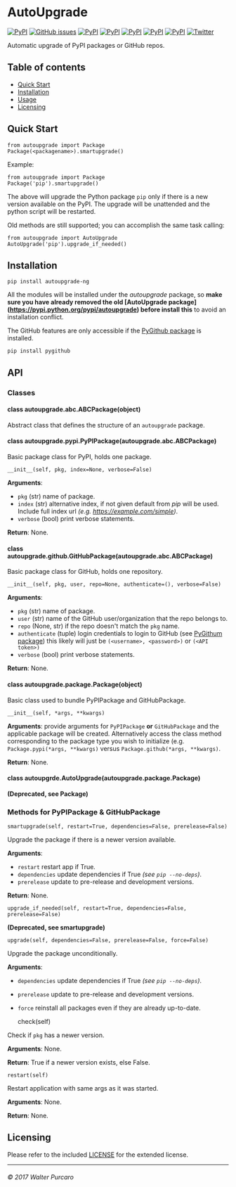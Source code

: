 # AutoUpgrade
[![PyPI](https://img.shields.io/pypi/v/autoupgrade-ng.svg)](https://pypi.python.org/pypi/autoupgrade-ng)
[![GitHub issues](https://img.shields.io/github/issues/vuolter/autoupgrade.svg)](https://github.com/vuolter/autoupgrade/issues)
[![PyPI](https://img.shields.io/pypi/dm/autoupgrade-ng.svg)](https://pypi.python.org/pypi/autoupgrade-ng)
[![PyPI](https://img.shields.io/pypi/l/autoupgrade-ng.svg)](https://pypi.python.org/pypi/autoupgrade-ng)
[![PyPI](https://img.shields.io/pypi/format/autoupgrade-ng.svg)](https://pypi.python.org/pypi/autoupgrade-ng)
[![PyPI](https://img.shields.io/pypi/pyversions/autoupgrade-ng.svg)](https://pypi.python.org/pypi/autoupgrade-ng)
[![PyPI](https://img.shields.io/pypi/status/autoupgrade-ng.svg)](https://pypi.python.org/pypi/autoupgrade-ng)
[![Twitter](https://img.shields.io/twitter/url/https/twitter.com/WalterPurcaro.svg?style=social)](https://twitter.com/intent/tweet?text=Wow:&url=%5Bobject%20Object%5D)

Automatic upgrade of PyPI packages or GitHub repos.


## Table of contents

- [Quick Start](#quick-start)
- [Installation](#installation)
- [Usage](#usage)
- [Licensing](#licensing)


## Quick Start

    from autoupgrade import Package
    Package(<packagename>).smartupgrade()

Example:

    from autoupgrade import Package
    Package('pip').smartupgrade()

The above will upgrade the Python package `pip` only if there is a new version
available on the PyPI.
The upgrade will be unattended and the python script will be restarted.

Old methods are still supported; you can accomplish the same task calling:

    from autoupgrade import AutoUpgrade
    AutoUpgrade('pip').upgrade_if_needed()


## Installation

    pip install autoupgrade-ng

All the modules will be installed under the _autoupgrade_ package, so **make
sure you have already removed the old [AutoUpgrade package]
(https://pypi.python.org/pypi/autoupgrade) before install this** to avoid an
installation conflict.

The GitHub features are only accessible if the
[PyGithub package](https://github.com/PyGithub/PyGithub) is installed.

    pip install pygithub


## API

### Classes

#### class autoupgrade.abc.ABCPackage(object)

Abstract class that defines the structure of an `autoupgrade` package.

#### class autoupgrade.pypi.PyPIPackage(autoupgrade.abc.ABCPackage)

Basic package class for PyPI, holds one package.

    __init__(self, pkg, index=None, verbose=False)

**Arguments**:

- `pkg` (str) name of package.
- `index` (str) alternative index, if not given default from *pip* will be used.
Include full index url *(e.g. https://example.com/simple)*.
- `verbose` (bool) print verbose statements.

**Return**: None.

#### class autoupgrade.github.GitHubPackage(autoupgrade.abc.ABCPackage)

Basic package class for GitHub, holds one repository.

    __init__(self, pkg, user, repo=None, authenticate=(), verbose=False)

**Arguments**:

- `pkg` (str) name of package.
- `user` (str) name of the GitHub user/organization that the repo belongs to.
- `repo` (None, str) if the repo doesn't match the `pkg` name.
- `authenticate` (tuple) login credentials to login to GitHub (see
[PyGithum package](https://github.com/PyGithub/PyGithub)) this likely will just be
`(<username>, <password>)` or `(<API token>)`
- `verbose` (bool) print verbose statements.

**Return**: None.

#### class autoupgrade.package.Package(object)

Basic class used to bundle PyPIPackage and GitHubPackage.

    __init__(self, *args, **kwargs)

**Arguments**: provide arguments for `PyPIPackage` **or** `GitHubPackage` and the
applicable package will be created. Alternatively access the class method
corresponding to the package type you wish to initialize
(e.g. `Package.pypi(*args, **kwargs)` versus `Package.github(*args, **kwargs)`.

**Return**: None.

#### class autoupgrde.AutoUpgrade(autoupgrade.package.Package)

**(Deprecated, see Package)**


### Methods for PyPIPackage & GitHubPackage

    smartupgrade(self, restart=True, dependencies=False, prerelease=False)

Upgrade the package if there is a newer version available.

**Arguments**:

- `restart` restart app if True.
- `dependencies` update dependencies if True *(see `pip --no-deps`)*.
- `prerelease` update to pre-release and development versions.

**Return**: None.

    upgrade_if_needed(self, restart=True, dependencies=False, prerelease=False)

**(Deprecated, see smartupgrade)**

    upgrade(self, dependencies=False, prerelease=False, force=False)

Upgrade the package unconditionally.

**Arguments**:

- `dependencies` update dependencies if True *(see `pip --no-deps`)*.
- `prerelease` update to pre-release and development versions.
- `force` reinstall all packages even if they are already up-to-date.

    check(self)

Check if `pkg` has a newer version.

**Arguments**: None.

**Return**: True if a newer version exists, else False.

    restart(self)

Restart application with same args as it was started.

**Arguments**: None.

**Return**: None.


## Licensing

Please refer to the included [LICENSE](/LICENSE.md) for the extended license.


----------------------------
###### © 2017 Walter Purcaro
